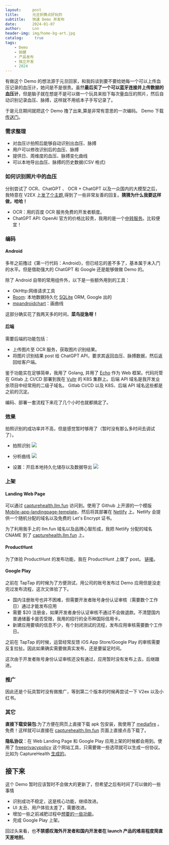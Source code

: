 ```yaml
---
layout:     post
title:      元旦折腾点好玩的
subtitle:   快速 Demo 并发布
date:       2024-01-07
author:     Lnn
header-img: img/home-bg-art.jpg
catalog: 	 true
tags:
    - Demo
    - 拍健
    - 产品发布
    - 独立开发
    - 2024
---
```



有做这个 Demo 的想法源于元旦回家，和我妈谈到要不要给她每一个可以上传血压记录的血压计，她问是不是很贵。虽然**最后买了一个可以蓝牙连接并上传数据的血压计**，但是脑子就在想是不是可以做一个玩具来拍下每次量血压的照片，然后自动识别记录血压、脉搏，这样就不用纸本子手写记录了。

于是元旦期间就把这个 Demo 撸了出来,算是非常有意思的一次编码。 Demo 下载[传送门](https://capturehealth.llm.fun/)。

### 需求整理

- 对血压计拍照后能够自动识别出血压、脉搏
- 用户可以修改识别后的血压、脉搏
- 提供日、周维度的血压、脉搏变化曲线
- 可以本地导出血压、脉搏的历史数据(CSV 格式)

### 如何识别照片中的血压

分别尝试了 OCR、ChatGPT 、 OCR + ChatGPT 以及一众国内的大模型之后，我特意在 V2EX 上[发了个主题](
https://v2ex.com/t/1005207),得到了一些非常友善的回复。**猜猜为什么我要这样做，哈哈！**


- OCR：用的百度 OCR 服务免费的开发者额度。
- ChatGPT API: OpenAI 官方的价格比较贵，我用的是一个[中转服务](https://www.openai-hk.com/docs/getting-started.html)。比较便宜！


### 编码

#### Android

多年之前撸过《第一行代码：Android》，但已经忘的差不多了，基本属于未入门的水平。但是借助强大的 ChatGPT 和 Google 还是能够做做 Demo 的。

除了 Android 自带的常用组件外，以下是一些额外用到的工具：
- OkHttp:网络请求工具
- [Room](https://developer.android.com/training/data-storage/room): 本地数据持久化 [SQLite](https://www.sqlite.org/index.html) ORM, Google 出的
- [mpandroidchart](https://weeklycoding.com/mpandroidchart-documentation/getting-started)：画曲线

这部分确实花了我两天多的时间，**菜鸟捉急呀！**

#### 后端

需要后端的功能包括：
- 上传图片至 OCR 服务，获取图片识别结果。
- 将图片识别结果 post 给 ChatGPT API，要求其返回血压、脉搏数据，然后返回给客户端。

鉴于功能实在足够简单，我用了 Golang, 并用了 [Echo](https://echo.labstack.com) 作为 Web 框架。代码托管在 Gitlab 上 CI/CD 部署到我在 [Vultr](https://vultr.com) 的 K8S 集群上。后端 API 域名是我开发业余项目中经常用的二级子域名。 Gitlab CI/CD 以及 K8S、后端 API 域名这些都是之前的沉淀。

编码、部署一套流程下来花了几个小时也就都搞定了。

### 效果

拍照识别的成功率并不高，但是感觉暂时够用了（暂时没有那么多时间去调试了）。


- 拍照识别 ![ ](https://capturehealth.llm.fun/assets/images/screenshots/IMG_20240106_093454.jpg)


- 分析曲线 ![ ](https://capturehealth.llm.fun/assets/images/screenshots/IMG_20240106_093547.jpg)


- 设置：开启本地持久化储存以及数据导出 ![ ](https://capturehealth.llm.fun/assets/images/screenshots/IMG_20240106_100518.jpg)

### 上架


#### Landing Web Page

 可以通过 [capturehealth.llm.fun](https://capturehealth.llm.fun) 访问到。使用了 Github 上开源的一个模版 [Mobile-app-landingpage-template](https://github.com/sandoche/Mobile-app-landingpage-template)，然后将其部署在 [Netlify](http://www.netlify.com) 上。Netlify 会提供一个随机分配的域名以及免费的 Let's Encrypt 证书。

为了利用我手上的 llm.fun 域名以及品牌心智形成，我把 Netlify 分配的域名 CNAME 到了 [capturehealth.llm.fun](https://capturehealth.llm.fun) 上。


#### ProductHunt

为了体验 ProductHunt 的发布功能，我在 ProductHunt 上做了 post。 [链接](https://www.producthunt.com/posts/capturehealth)。


#### Google Play

之前在 TapTap 的时候为了方便测试，用公司的账号发布过 Demo 应用但是没走完过发布流程，这次又体验了下。

- 国内注册账号也并不困难，但需要开发者账号身份认证审核（需要数个工作日）通过才能发布应用
- 需要 $20 注册金，如果开发者身份认证审核不通过不会做退款。不清楚国内普通储蓄卡是否受限，我用的招行的全币种国际信用卡。
- 新建应用要填的信息不少，有个封闭测试的流程，发布应用审核需要数个工作日。

之前在 TapTap 的时候，运营经常反馈 iOS App Store/Google Play 的审核需要反复拉扯。因此如果确实需要做真实发布，还是要留足时间。


这次由于开发者账号身份认证审核还没有通过，应用暂时没有发布上去，后继跟进。


### 推广

因此还是个玩具暂时没有做推广，等到第二个版本的时候再尝试一下 V2ex 以及小红书。


### 其它

**直接下载安装包**:为了方便在网页上直接下载 apk 包安装，我使用了 [mediafire](mediafire.com) 。免费！这样就可以直接在 [capturehealth.llm.fun](https://capturehealth.llm.fun) 页面上直接点击下载了。

 
**隐私协议**：在 Web Landing Page 和 Google Play 应用上架的时候都会用到。使用了 [freeprivacypolicy](https://www.freeprivacypolicy.com) 这个网站工具，只需要做一些选项就可以生成一份协议。比如为 CaptureHealth [生成的](https://www.freeprivacypolicy.com/live/e28e7b8d-90a1-480e-9fc9-243bb6112998)。


## 接下来

这个 Demo 暂时应该暂时不会做大的更新了，但希望之后有时间了可以做的一些事情
- 识别成功不稳定，这是核心功能，继续改进。
- UI 太丑、用户体验太差了，需要改进。
- 增加一些之前减肥过程中[想要的一些功能](https://v2ex.com/t/977697#reply0)。
- 完成 Google Play 上架。


回过头来看，也**不禁感叹海外开发者和国内开发者在 launch 产品的难易程度简直天差地别**。